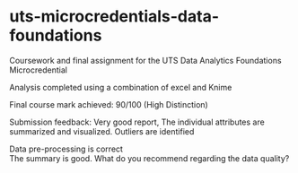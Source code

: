 # uts-microcredentials-data-foundations
Coursework and final assignment for the UTS Data Analytics Foundations Microcredential

Analysis completed using a combination of excel and Knime

Final course mark achieved: 90/100 (High Distinction)

Submission feedback: 
Very good report, The individual attributes are summarized  and visualized.
Outliers are identified 
 
Data pre-processing is correct  
The summary is good. 
What do you recommend regarding the data quality?
